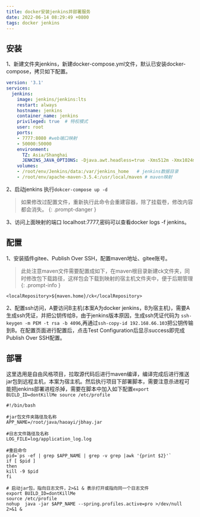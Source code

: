 ```yaml
---
title: docker安装jenkins并部署服务
date: 2022-06-14 08:29:49 +0800
tags: docker jenkins
---
```


## 安装
1、新建文件夹jenkins，新建docker-compose.yml文件，默认已安装docker-compose，拷贝如下配置。

``` yaml
version: '3.1'
services:
  jenkins:
    image: jenkins/jenkins:lts
    restart: always
    hostname: jenkins
    container_name: jenkins
    privileged: true  # 特权模式
    user: root
    ports:
    - 7777:8080 #web端口映射
    - 50000:50000
    environment:
      TZ: Asia/Shanghai
      JENKINS_JAVA_OPTIONS: -Djava.awt.headless=true -Xms512m -Xmx1024m -XX:MaxNewSize=512m -XX:MaxPermSize=512m #限制内存大小，小内存哭了
    volumes:
    - /root/env/Jenkins/data:/var/jenkins_home   # jenkins数据目录
    - /root/env/apache-maven-3.5.4:/usr/local/maven # maven映射

```
2、启动jenkins  执行`dokcer-compose up -d`
> 如果修改过配置文件，重新执行此命令会重建容器，除了挂载卷，修改内容都会消失。
 {: .prompt-danger } 
 
3、访问上面映射的端口 localhost:7777,密码可以查看docker logs -f jenkins。
## 配置
1、安装插件gitee、Publish Over SSH，配置maven地址、gitee账号。
> 此处注意maven文件需要配置成如下，在maven根目录新建ck文件夹，同时修改包下载路径，这样包会下载到映射的宿主机文件夹中，便于后期管理
 {: .prompt-info }

  ``` 
  <localRepository>${maven.home}/ck</localRepository> 
  ```
 
2、配置ssh访问，A要访问B主机(本案A为docker jenkins，B为宿主机)，需要A生成ssh凭证，并把公钥传给B，由于jenkins版本原因，生成ssh凭证代码为 `ssh-keygen -m PEM -t rsa -b 4096`,再通过`ssh-copy-id 192.168.66.103`把公钥传输到B。在配置页面进行配置后，点击Test Configuration后显示success即完成Publish Over SSH配置。

## 部署
这里选用是自由风格项目，拉取源代码后进行maven编译，编译完成后进行推送jar包到远程主机，本案为宿主机。然后执行项目下部署脚本，需要注意杀进程可能把jenkins部署进程杀掉，需要在脚本中加入如下配置`export BUILD_ID=dontKillMe
source /etc/profile`

``` shell
#!/bin/bash

#jar包文件夹路径及名称
APP_NAME=/root/java/haoayi/jbhay.jar

#日志文件路径及名称
LOG_FILE=log/application_log.log

#重启命令
pid=`ps -ef | grep $APP_NAME | grep -v grep |awk '{print $2}'`
if [ $pid ]
then
kill -9 $pid
fi

# 启动jar包，指向日志文件，2>&1 & 表示打开或指向同一个日志文件
export BUILD_ID=dontKillMe
source /etc/profile
nohup  java -jar $APP_NAME --spring.profiles.active=pro >/dev/null 2>&1 &
```


